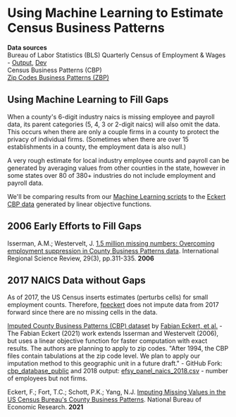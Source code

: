 # Using Machine Learning to Estimate Census Business Patterns

**Data sources**  
Bureau of Labor Statistics (BLS) Quarterly Census of Employment & Wages - [Output](/localsite/info/#state=GA), [Dev](/localsite/info/naics)  
Census Business Patterns (CBP)  
[Zip Codes Business Patterns (ZBP)](https://www.census.gov/data/developers/data-sets/cbp-nonemp-zbp/zbp-api.html)

<!--#### By Loren K. Heyns, John A. Taylor, Benjamin Liu-->

## Using Machine Learning to Fill Gaps

When a county's 6-digit industry naics is missing employee and payroll data, its parent categories (5, 4, 3 or 2-digit naics) will also omit the data. This occurs when there are only a couple firms in a county to protect the privacy of individual firms. (Sometimes when there are over 15 establishments in a county, the employment data is also null.)

A very rough estimate for local industry employee counts and payroll can be generated by averaging values from other counties in the state, however in some states over 80 of 380+ industries do not include employment and payroll data.

We'll be comparing results from our [Machine Learning scripts](https://github.com/modelearth/machine-learning) to the [Eckert CBP data](https://github.com/modelearth/cbp_database_public) generated by linear objective functions.  

## 2006 Early Efforts to Fill Gaps

Isserman, A.M.; Westervelt, J. [1.5 million missing numbers: Overcoming employment suppression in County Business Patterns data](https://journals.sagepub.com/doi/10.1177/0160017606290359). International Regional Science Review, 29(3), pp.311-335. **2006**<!-- Seems not to work, probably need do institutional login first. https://citeseerx.ist.psu.edu/viewdoc/download?doi=10.1.1.1015.6155&rep=rep1&type=pdf -->

## 2017 NAICS Data without Gaps

As of 2017, the US Census inserts estimates (perturbs cells) for small employment counts. Therefore, [fpeckert](http://www.fpeckert.me/cbp/) does not impute data from 2017 forward since there are no missing cells in the data.

[Imputed County Business Patterns (CBP) dataset](http://www.fpeckert.me/cbp/) by [Fabian Eckert, et al.](http://fpeckert.me/cbp/efsy.pdf) - The Fabian Eckert (2021) work extends Isserman and Westervelt (2006), but uses a linear objective function for faster computation with exact results. The authors are planning to apply to zip codes. "After 1994, the CBP files contain tabulations at the zip code level. We plan to apply our imputation method to this geographic unit in a future draft." - GitHub Fork: [cbp\_database\_public](https://github.com/modelearth/cbp_database_public) and 2018 output: [efsy_panel_naics_2018.csv](https://github.com/modelearth/community-data/tree/master/process/naics/source) - number of employees but not firms. 

<!--
The content of our cbp repo resides in an "env" folder, so .gitignore excludes it.  
Also, output has not been successfully generated yet.
	[2018 data from Eckert](https://github.com/modelearth/community-data/tree/master/process/cbp) and our 
-->


Eckert, F.; Fort, T.C.; Schott, P.K.; Yang, N.J. [Imputing Missing Values in the US Census Bureau's County Business Patterns](https://www.nber.org/system/files/working_papers/w26632/w26632.pdf). National Bureau of Economic Research. **2021**



